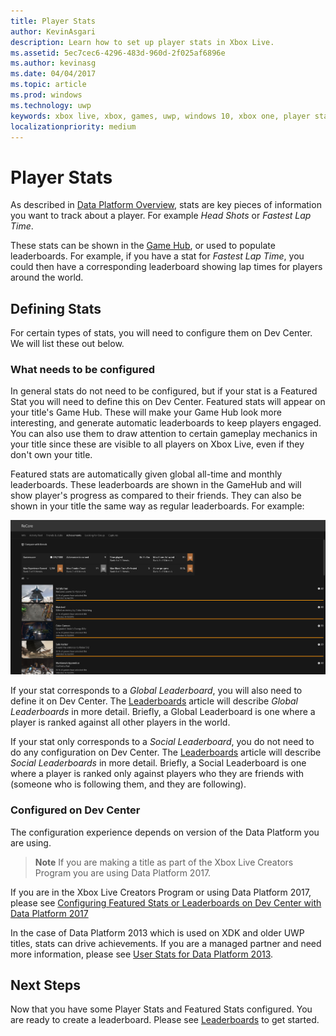 ```yaml
---
title: Player Stats
author: KevinAsgari
description: Learn how to set up player stats in Xbox Live.
ms.assetid: 5ec7cec6-4296-483d-960d-2f025af6896e
ms.author: kevinasg
ms.date: 04/04/2017
ms.topic: article
ms.prod: windows
ms.technology: uwp
keywords: xbox live, xbox, games, uwp, windows 10, xbox one, player stats, leaderboards
localizationpriority: medium
---
```


# Player Stats

As described in [Data Platform Overview](../data-platform/data-platform.md), stats are key pieces of information you want to track about a player.  For example *Head Shots* or *Fastest Lap Time*.

These stats can be shown in the [Game Hub](../data-platform/designing-xbox-live-experiences.md), or used to populate leaderboards.  For example, if you have a stat for *Fastest Lap Time*, you could then have a corresponding leaderboard showing lap times for players around the world.

## Defining Stats

For certain types of stats, you will need to configure them on Dev Center.  We will list these out below.

### What needs to be configured

In general stats do not need to be configured, but if your stat is a Featured Stat you will need to define this on Dev Center.  Featured stats will appear on your title's Game Hub.  These will make your Game Hub look more interesting, and generate automatic leaderboards to keep players engaged.  You can also use them to draw attention to certain gameplay mechanics in your title since these are visible to all players on Xbox Live, even if they don't own your title.

Featured stats are automatically given global all-time and monthly leaderboards.  These leaderboards are shown in the GameHub and will show player's progress as compared to their friends.  They can also be shown in your title the same way as regular leaderboards.  For example:

![](../images/omega/gamehub_featuredstats.png)

If your stat corresponds to a *Global Leaderboard*, you will also need to define it on Dev Center.  The [Leaderboards](leaderboards.md) article will describe *Global Leaderboards* in more detail.  Briefly, a Global Leaderboard is one where a player is ranked against all other players in the world.

If your stat only corresponds to a *Social Leaderboard*, you do not need to do any configuration on Dev Center.  The [Leaderboards](leaderboards.md) article will describe *Social Leaderboards* in more detail.  Briefly, a Social Leaderboard is one where a player is ranked only against players who they are friends with (someone who is following them, and they are following).

### Configured on Dev Center

The configuration experience depends on version of the Data Platform you are using.

> **Note**
If you are making a title as part of the Xbox Live Creators Program you are using Data Platform 2017.

If you are in the Xbox Live Creators Program or using Data Platform 2017, please see [Configuring Featured Stats or Leaderboards on Dev Center with Data Platform 2017](player-stats-configure-2017.md)

In the case of Data Platform 2013 which is used on XDK and older UWP titles, stats can drive achievements.  If you are a managed partner and need more information, please see [User Stats for Data Platform 2013](https://developer.microsoft.com/en-us/games/xbox/docs/xboxlive/xbox-live-partners/event-driven-data-platform/user-stats).  

## Next Steps

Now that you have some Player Stats and Featured Stats configured.  You are ready to create a leaderboard.  Please see [Leaderboards](leaderboards.md) to get started.
